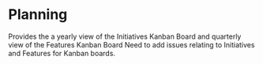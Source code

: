 # Planning
Provides the a yearly view of the Initiatives Kanban Board and quarterly view of the Features Kanban Board 
Need to add issues relating to Initiatives and Features for Kanban boards.
